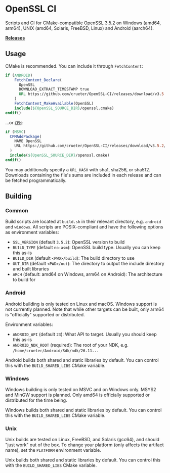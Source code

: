 # OpenSSL CI

Scripts and CI for CMake-compatible OpenSSL 3.5.2 on Windows (amd64, arm64), UNIX (amd64, Solaris, FreeBSD, Linux) and Android (aarch64).

[**Releases**](https://github.com/crueter/OpenSSL-CI/releases)

## Usage

CMake is recommended. You can include it through `FetchContent`:

```cmake
if (ANDROID)
    FetchContent_Declare(
      OpenSSL
      DOWNLOAD_EXTRACT_TIMESTAMP true
      URL https://github.com/crueter/OpenSSL-CI/releases/download/v3.5.2/openssl-android-3.5.2.tar.zst
    )
    FetchContent_MakeAvailable(OpenSSL)
    include(${OpenSSL_SOURCE_DIR}/openssl.cmake)
endif()
```

...or [`CPM`](https://github.com/cpm-cmake/CPM.cmake):

```cmake
if (MSVC)
  CPMAddPackage(
    NAME OpenSSL
    URL https://github.com/crueter/OpenSSL-CI/releases/download/v3.5.2/openssl-windows-3.5.2.tar.zst
  )
  include(${OpenSSL_SOURCE_DIR}/openssl.cmake)
endif()
```

You may additionally specify a `URL_HASH` with sha1, sha256, or sha512. Downloads containing the file's sums are included in each release and can be fetched programmatically.

## Building

### Common

Build scripts are located at `build.sh` in their relevant directory, e.g. `android` and `windows`. All scripts are POSIX-compliant and have the following options as environment variables:

- `SSL_VERSION` (default `3.5.2`): OpenSSL version to build
- `BUILD_TYPE` (default `no-asm`): OpenSSL build type. Usually you can keep this as-is
- `BUILD_DIR` (default `<PWD>/build`): The build directory to use
- `OUT_DIR` (default `<PWD>/out`): The directory to output the include directory and built libraries
- `ARCH` (default: amd64 on Windows, arm64 on Android): The architecture to build for

### Android

Android building is only tested on Linux and macOS. Windows support is not currently planned. Note that while other targets can be built, only arm64 is "officially" supported or distributed.

Environment variables:

- `ANDROID_API` (default `23`): What API to target. Usually you should keep this as-is
- `ANDROID_NDK_ROOT` (required): The root of your NDK, e.g. `/home/crueter/Android/Sdk/ndk/26.11...`

Android builds both shared and static libraries by default. You can control this with the `BUILD_SHARED_LIBS` CMake variable.

### Windows

Windows building is only tested on MSVC and on Windows only. MSYS2 and MinGW support is planned. Only amd64 is officially supported or distributed for the time being.

Windows builds both shared and static libraries by default. You can control this with the `BUILD_SHARED_LIBS` CMake variable.

### Unix

Unix builds are tested on Linux, FreeBSD, and Solaris (gcc64), and should "just work" out of the box. To change your platform (only affects the artifact name), set the `PLATFORM` environment variable.

Unix builds both shared and static libraries by default. You can control this with the `BUILD_SHARED_LIBS` CMake variable.